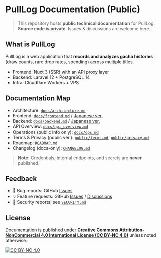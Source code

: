 # PullLog Documentation (Public)

> This repository hosts **public technical documentation** for PullLog.  
> **Source code is private**. Issues & discussions are welcome here.

## What is PullLog
PullLog is a web application that **records and analyzes gacha histories** (draw counts, rare drop rates, spending) across multiple titles.

- Frontend: Nuxt 3 (SSR) with an API proxy layer
- Backend: Laravel 12 + PostgreSQL 14
- Infra: Cloudflare Workers + VPS

## Documentation Map
- Architecture: [`docs/architecture.md`](docs/architecture.md)
- Frontend: [`docs/frontend.md`](docs/frontend.md) / [Japanese ver.](docs/frontend_ja.md)
- Backend: [`docs/backend.md`](docs/backend.md) / [Japanese ver.](docs/backend_ja.md)
- API Overview: [`docs/api_overview.md`](docs/api/overview.md)
- Operations (public info only): [`docs/ops.md`](docs/ops.md)
- Terms & Privacy (public ver.): [`public/terms.md`](public/terms.md), [`public/privacy.md`](public/privacy.md)
- Roadmap: [`ROADMAP.md`](ROADMAP.md)
- Changelog (docs-only): [`CHANGELOG.md`](CHANGELOG.md)

> **Note:** Credentials, internal endpoints, and secrets are **never** published.

## Feedback
- 🐞 Bug reports: GitHub [Issues](https://github.com/magicmethods/pulllog-docs/issues)
- 💡 Feature requests: GitHub [Issues](https://github.com/magicmethods/pulllog-docs/issues) / [Discussions](https://github.com/magicmethods/pulllog-docs/discussions)
- 🔐 Security reports: see [`SECURITY.md`](SECURITY.md)

## License
Documentation is published under [**Creative Commons Attribution-NonCommercial 4.0 International License (CC BY-NC 4.0)**](https://creativecommons.org/licenses/by-nc/4.0/) unless noted otherwise.

[![CC BY-NC 4.0](https://licensebuttons.net/l/by-nc/4.0/80x15.png)](https://creativecommons.org/licenses/by-nc/4.0/)
